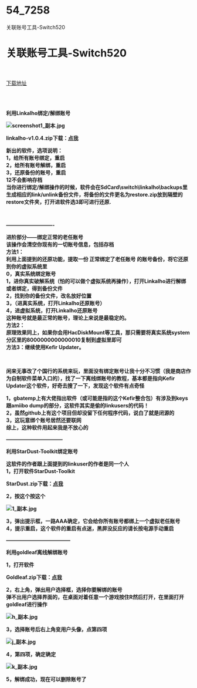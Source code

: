 # 54_7258
关联账号工具-Switch520
# 关联账号工具-Switch520
 <br/></br>
[下载地址](https://www.switch520.cc/article/7258 "下载地址")
<br/></br>

<p>&nbsp;</p>
<p><strong>利用Linkalho绑定/解绑账号</strong></p>
<p><strong><img title="screenshot1_副本.jpg" src="https://www.switch520.cc/muke_img/2021_09_24_19f7cbbd891f0.jpg" alt="screenshot1_副本.jpg"></strong></p>
<p><strong>linkalho-v1.0.4.zip下载：<a href="https://wws.lanzoui.com/iQk5Kuf5nng">点我</a></strong></p>
<p><strong>新出的软件，选项说明：</strong><br>
<strong>1，给所有账号绑定，重启</strong><br>
<strong>2，给所有账号解绑，重启</strong><br>
<strong>3，还原备份的账号，重启</strong><br>
<strong>12不会影响存档</strong><br>
<strong>当你进行绑定/解绑操作的时候，软件会在SdCard\switch\linkalho\backups里生成相应的link/unlink备份文件，将备份的文件更名为restore.zip放到隔壁的restore文件夹，打开进软件选3即可进行还原.</strong></p>
<p>&nbsp;</p>
<p><strong>—————————-</strong></p>
<p><strong>进阶部分——绑定正常的老任账号</strong><br>
<strong>该操作会清空你现有的一切账号信息，包括存档</strong><br>
<strong>方法1：</strong><br>
<strong>利用上面提到的还原功能，提取一份 正常绑定了老任账号 的账号备份，将它还原到你的虚拟系统里</strong><br>
<strong>0，真实系统绑定账号</strong><br>
<strong>1，进你真实破解系统（怕的可以做个虚拟系统再操作），打开Linkalho进行解绑或者绑定，得到备份文件</strong><br>
<strong>2，找到你的备份文件，改名放好位置</strong><br>
<strong>3，（进真实系统，打开Linkalho还原账号）</strong><br>
<strong>4，进虚拟系统，打开Linkalho还原账号</strong><br>
<strong>这种账号就是最正常的账号，理论上来说是最稳定的。</strong><br>
<strong>方法2：</strong><br>
<strong>原理效果同上，如果你会用HacDiskMount等工具，那只需要将真实系统system分区里的8000000000000010复制到虚拟里即可</strong><br>
<strong>方法3：继续使用Kefir Updater。</strong></p>
<p>&nbsp;</p>
<p><strong>闲来无事改了个国行的系统来玩，里面没有绑定账号让我十分不习惯（我是商店作为自制软件菜单入口的），找了一下离线绑账号的教程，基本都是指向Kefir Updater这个软件，好奇去搜了一下，发现这个软件有点奇怪</strong></p>
<p><strong>1，gbatemp上有大佬指出软件（或可能是指的这个Kefir整合包）有涉及到keys跟amiibo dump的部分，这软件其实是偷的linkusers的代码！</strong><br>
<strong>2，虽然github上有这个项目但却没留下任何程序代码，说白了就是闭源的</strong><br>
<strong>3，这玩意绑个账号居然还要联网</strong><br>
<strong>综上，这种软件用起来我是不放心的</strong></p>
<p><strong>———————————</strong></p>
<p><strong>利用StarDust-Toolkit绑定账号</strong></p>
<p><strong>这软件的作者跟上面提到的linkuser的作者是同一个人</strong><br>
<strong>1，打开软件StarDust-Toolkit</strong></p>
<p><strong>StarDust.zip下载：<a href="https://wws.lanzoui.com/igkXRuf5o1a">点我</a></strong></p>
<p><strong>2，按这个按这个</strong></p>
<p><strong><img title="1_副本.jpg" src="https://www.switch520.cc/muke_img/2021_09_24_149ed1f423960.jpg" alt="1_副本.jpg"></strong></p>
<p><strong>3，弹出提示框，一路AAA确定，它会给你所有账号都绑上一个虚拟老任账号</strong><br>
<strong>4，提示重启，这个软件的重启有点迷，黑屏没反应的请长按电源手动重启</strong></p>
<p><strong>————————————–</strong></p>
<p><strong>利用goldleaf离线解绑账号</strong></p>
<p><strong>1，打开软件</strong></p>
<p><strong>Goldleaf.zip下载：<a href="https://wws.lanzoui.com/iiD3quf5oaj">点我</a></strong></p>
<p><strong>2，右上角，弹出用户选择框，选择你要解绑的账号</strong><br>
<strong>弹不出用户选择界面的，在桌面对着任意一个游戏按住R然后打开，在里面打开goldleaf进行操作</strong></p>
<p><strong><img title="h_副本.jpg" src="https://www.switch520.cc/muke_img/2021_09_24_37f01ef85991a.jpg" alt="h_副本.jpg"></strong></p>
<p><strong>3，选择账号后右上角变用户头像，点第四项</strong></p>
<p><strong><img title="j_副本.jpg" src="https://www.switch520.cc/muke_img/2021_09_24_ce30623f08219.jpg" alt="j_副本.jpg"></strong></p>
<p><strong>4，第四项，确定确定</strong></p>
<p><strong><img title="k_副本.jpg" src="https://www.switch520.cc/muke_img/2021_09_24_469766201ab0e.jpg" alt="k_副本.jpg">&nbsp;</strong></p>
<p><strong>5，解绑成功，现在可以删除账号了</strong></p>
